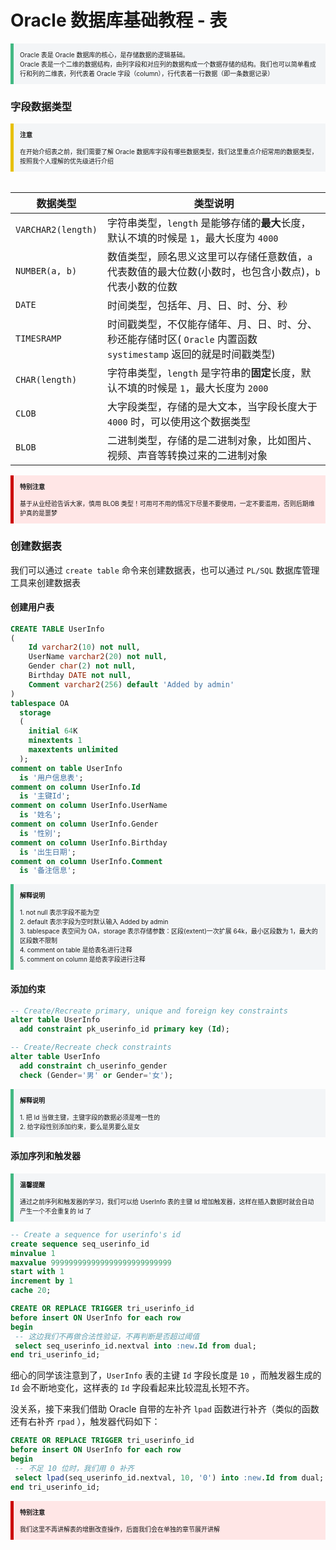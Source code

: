 # Oracle 数据库基础教程 - 表

<section style="border-left: 5px solid #42b983; padding: 10px; background-color: #f3f5f7; font-size: 10px;">
    Oracle 表是 Oracle 数据库的核心，是存储数据的逻辑基础。 
    <br>
    Oracle 表是一个二维的数据结构，由列字段和对应列的数据构成一个数据存储的结构。我们也可以简单看成行和列的二维表，列代表着 Oracle 字段（column），行代表着一行数据（即一条数据记录）
</section>

### 字段数据类型

<section style="border-left: 5px solid #e7c000; padding: 10px; background-color: #f3f5f7; font-size: 10px;">
    <strong>注意</strong>
    <br><br>
    在开始介绍表之前，我们需要了解 Oracle 数据库字段有哪些数据类型，我们这里重点介绍常用的数据类型，按照我个人理解的优先级进行介绍
</section><br>

| 数据类型           | 类型说明                                                     |
| ------------------ | ------------------------------------------------------------ |
| `VARCHAR2(length)` | 字符串类型，`length` 是能够存储的**最大**长度，默认不填的时候是 `1`，最大长度为 `4000` |
| `NUMBER(a, b)`     | 数值类型，顾名思义这里可以存储任意数值，`a` 代表数值的最大位数(小数时，也包含小数点)，`b` 代表小数的位数 |
| `DATE`             | 时间类型，包括年、月、日、时、分、秒                         |
| `TIMESRAMP`        | 时间戳类型，不仅能存储年、月、日、时、分、秒还能存储时区( `Oracle` 内置函数 `systimestamp` 返回的就是时间戳类型) |
| `CHAR(length)`     | 字符串类型，`length` 是字符串的**固定**长度，默认不填的时候是 `1`，最大长度为 `2000` |
| `CLOB`             | 大字段类型，存储的是大文本，当字段长度大于 `4000` 时，可以使用这个数据类型 |
| `BLOB`             | 二进制类型，存储的是二进制对象，比如图片、视频、声音等转换过来的二进制对象 |

<section style="border-left: 5px solid #cc0000; padding: 10px; background-color: #ffe6e6; font-size: 10px;">
    <strong>特别注意</strong>
    <br><br>
    基于从业经验告诉大家，慎用 BLOB 类型！可用可不用的情况下尽量不要使用，一定不要滥用，否则后期维护真的是噩梦
</section>

### 创建数据表

我们可以通过 `create table` 命令来创建数据表，也可以通过 `PL/SQL` 数据库管理工具来创建数据表

#### 创建用户表

```sql
CREATE TABLE UserInfo
(
	Id varchar2(10) not null,
    UserName varchar2(20) not null,
    Gender char(2) not null,
    Birthday DATE not null,
    Comment varchar2(256) default 'Added by admin'
)
tablespace OA
  storage
  (
    initial 64K
    minextents 1
    maxextents unlimited
  );
comment on table UserInfo
  is '用户信息表';
comment on column UserInfo.Id
  is '主键Id';
comment on column UserInfo.UserName
  is '姓名';
comment on column UserInfo.Gender
  is '性别';
comment on column UserInfo.Birthday
  is '出生日期';  
comment on column UserInfo.Comment
  is '备注信息';  
```

<section style="border-left: 5px solid #42b983; padding: 10px; background-color: #f3f5f7; font-size: 10px;">
    <strong>解释说明</strong> 
    <br><br>
    1. not null 表示字段不能为空
    <br>
    2. default 表示字段为空时默认输入 Added by admin
    <br>
    3. tablespace 表空间为 OA，storage 表示存储参数：区段(extent)一次扩展 64k，最小区段数为 1，最大的区段数不限制
    <br>
    4. comment on table 是给表名进行注释
    <br>
    5. comment on column 是给表字段进行注释
</section>

#### 添加约束

```sql
-- Create/Recreate primary, unique and foreign key constraints 
alter table UserInfo
  add constraint pk_userinfo_id primary key (Id);

-- Create/Recreate check constraints 
alter table UserInfo
  add constraint ch_userinfo_gender
  check (Gender='男' or Gender='女');
```

<section style="border-left: 5px solid #42b983; padding: 10px; background-color: #f3f5f7; font-size: 10px;">
    <strong>解释说明</strong> 
    <br><br>
    1. 把 Id 当做主键，主键字段的数据必须是唯一性的
    <br>
    2. 给字段性别添加约束，要么是男要么是女
</section>

#### 添加序列和触发器

<section style="border-left: 5px solid #42b983; padding: 10px; background-color: #f3f5f7; font-size: 10px;">
    <strong>温馨提醒</strong> 
    <br><br>
    通过之前序列和触发器的学习，我们可以给 UserInfo 表的主键 Id 增加触发器，这样在插入数据时就会自动产生一个不会重复的 Id 了
</section>

```sql
-- Create a sequence for userinfo's id
create sequence seq_userinfo_id
minvalue 1
maxvalue 999999999999999999999999999
start with 1
increment by 1
cache 20;
```

```sql
CREATE OR REPLACE TRIGGER tri_userinfo_id
before insert ON UserInfo for each row
begin
 -- 这边我们不再做合法性验证，不再判断是否超过阈值
 select seq_userinfo_id.nextval into :new.Id from dual;
end tri_userinfo_id;
```

细心的同学该注意到了，`UserInfo` 表的主键 `Id` 字段长度是 `10` ，而触发器生成的 `Id` 会不断地变化，这样表的 `Id` 字段看起来比较混乱长短不齐。

没关系，接下来我们借助 Oracle 自带的左补齐 `lpad` 函数进行补齐（类似的函数还有右补齐 `rpad` ），触发器代码如下：

```sql
CREATE OR REPLACE TRIGGER tri_userinfo_id
before insert ON UserInfo for each row
begin
 -- 不足 10 位时，我们用 0 补齐
 select lpad(seq_userinfo_id.nextval, 10, '0') into :new.Id from dual;
end tri_userinfo_id;
```


<section style="border-left: 5px solid #cc0000; padding: 10px; background-color: #ffe6e6; font-size: 10px;">
    <strong>特别注意</strong>
    <br><br>
    我们这里不再讲解表的增删改查操作，后面我们会在单独的章节展开讲解
</section>
